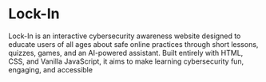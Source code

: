 # Lock-In
Lock-In is an interactive cybersecurity awareness website designed to educate users of all ages about safe online practices through short lessons, quizzes, games, and an AI-powered assistant. Built entirely with HTML, CSS, and Vanilla JavaScript, it aims to make learning cybersecurity fun, engaging, and accessible

